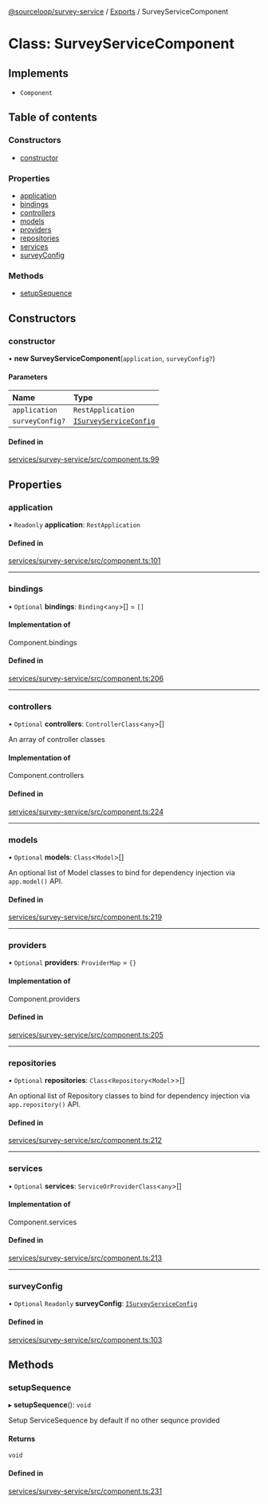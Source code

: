 [@sourceloop/survey-service](../README.md) / [Exports](../modules.md) / SurveyServiceComponent

# Class: SurveyServiceComponent

## Implements

- `Component`

## Table of contents

### Constructors

- [constructor](SurveyServiceComponent.md#constructor)

### Properties

- [application](SurveyServiceComponent.md#application)
- [bindings](SurveyServiceComponent.md#bindings)
- [controllers](SurveyServiceComponent.md#controllers)
- [models](SurveyServiceComponent.md#models)
- [providers](SurveyServiceComponent.md#providers)
- [repositories](SurveyServiceComponent.md#repositories)
- [services](SurveyServiceComponent.md#services)
- [surveyConfig](SurveyServiceComponent.md#surveyconfig)

### Methods

- [setupSequence](SurveyServiceComponent.md#setupsequence)

## Constructors

### constructor

• **new SurveyServiceComponent**(`application`, `surveyConfig?`)

#### Parameters

| Name | Type |
| :------ | :------ |
| `application` | `RestApplication` |
| `surveyConfig?` | [`ISurveyServiceConfig`](../interfaces/ISurveyServiceConfig.md) |

#### Defined in

[services/survey-service/src/component.ts:99](https://github.com/sourcefuse/loopback4-microservice-catalog/blob/93a7f917/services/survey-service/src/component.ts#L99)

## Properties

### application

• `Readonly` **application**: `RestApplication`

#### Defined in

[services/survey-service/src/component.ts:101](https://github.com/sourcefuse/loopback4-microservice-catalog/blob/93a7f917/services/survey-service/src/component.ts#L101)

___

### bindings

• `Optional` **bindings**: `Binding`<`any`\>[] = `[]`

#### Implementation of

Component.bindings

#### Defined in

[services/survey-service/src/component.ts:206](https://github.com/sourcefuse/loopback4-microservice-catalog/blob/93a7f917/services/survey-service/src/component.ts#L206)

___

### controllers

• `Optional` **controllers**: `ControllerClass`<`any`\>[]

An array of controller classes

#### Implementation of

Component.controllers

#### Defined in

[services/survey-service/src/component.ts:224](https://github.com/sourcefuse/loopback4-microservice-catalog/blob/93a7f917/services/survey-service/src/component.ts#L224)

___

### models

• `Optional` **models**: `Class`<`Model`\>[]

An optional list of Model classes to bind for dependency injection
via `app.model()` API.

#### Defined in

[services/survey-service/src/component.ts:219](https://github.com/sourcefuse/loopback4-microservice-catalog/blob/93a7f917/services/survey-service/src/component.ts#L219)

___

### providers

• `Optional` **providers**: `ProviderMap` = `{}`

#### Implementation of

Component.providers

#### Defined in

[services/survey-service/src/component.ts:205](https://github.com/sourcefuse/loopback4-microservice-catalog/blob/93a7f917/services/survey-service/src/component.ts#L205)

___

### repositories

• `Optional` **repositories**: `Class`<`Repository`<`Model`\>\>[]

An optional list of Repository classes to bind for dependency injection
via `app.repository()` API.

#### Defined in

[services/survey-service/src/component.ts:212](https://github.com/sourcefuse/loopback4-microservice-catalog/blob/93a7f917/services/survey-service/src/component.ts#L212)

___

### services

• `Optional` **services**: `ServiceOrProviderClass`<`any`\>[]

#### Implementation of

Component.services

#### Defined in

[services/survey-service/src/component.ts:213](https://github.com/sourcefuse/loopback4-microservice-catalog/blob/93a7f917/services/survey-service/src/component.ts#L213)

___

### surveyConfig

• `Optional` `Readonly` **surveyConfig**: [`ISurveyServiceConfig`](../interfaces/ISurveyServiceConfig.md)

#### Defined in

[services/survey-service/src/component.ts:103](https://github.com/sourcefuse/loopback4-microservice-catalog/blob/93a7f917/services/survey-service/src/component.ts#L103)

## Methods

### setupSequence

▸ **setupSequence**(): `void`

Setup ServiceSequence by default if no other sequnce provided

#### Returns

`void`

#### Defined in

[services/survey-service/src/component.ts:231](https://github.com/sourcefuse/loopback4-microservice-catalog/blob/93a7f917/services/survey-service/src/component.ts#L231)
